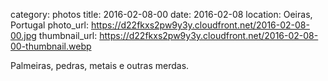 category: photos 
title: 2016-02-08-00
date: 2016-02-08
location: Oeiras, Portugal
photo_url: https://d22fkxs2pw9y3y.cloudfront.net/2016-02-08-00.jpg
thumbnail_url: https://d22fkxs2pw9y3y.cloudfront.net/2016-02-08-00-thumbnail.webp

Palmeiras, pedras, metais e outras merdas.                   